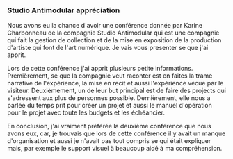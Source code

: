 ### Studio Antimodular appréciation 

Nous avons eu la chance d'avoir une conférence donnée par Karine Charbonneau de la compagnie Studio Antimodular qui est une compagnie qui fait la gestion de collection et de la mise en exposition de la production d'artiste qui font de l'art numérique. Je vais vous presenter se que j'ai apprit.

Lors de cette conférence j'ai apprit plusieurs petite informations. Premièrement, se que la compagnie veut raconter est en faites la trame narrative de l'expérience, la mise en recit et aussi l'expérience vécue par le visiteur. Deuxièmement, un de leur but principal est de faire des projects qui s'adressent aux plus de personnes possible. Dernièrement, elle nous a parlée du temps prit pour créer un projet et aussi le manuel d'opération pour le projet avec toute les budgets et les échéancier.

En conclusion, j'ai vraiment préférée la deuxième conférence que nous avons eux, car, je trouvais que lors de cette conférence il y avait un manque d'organisation et aussi je n'avait pas tout compris se qui était expliquer mais, par exemple le support visuel à beaucoup aidé à ma compréhension.

